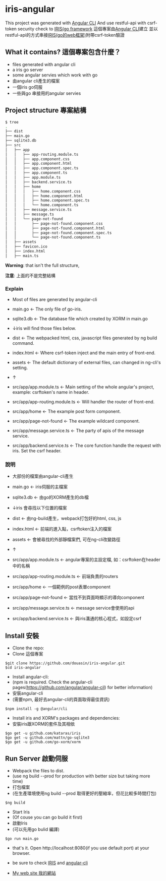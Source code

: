 #  iris-angular

This project was generated with [Angular CLI](https://github.com/angular/angular-cli)
And use restful-api with csrf-token security check to [IRIS(go framework](https://iris-go.com/)
這個專案由[Angular CLI](https://github.com/angular/angular-cli)建立
並以restful-api的方式串接[IRIS(go的web框架)](https://iris-go.com/)附帶csrf-token驗證

## What it contains? 這個專案包含什麼？

* files generated with angular cli
* a iris go server
* some angular servies which work with go
* 由angular cli產生的檔案
* 一個iris go伺服
* 一些與go 串接用的angular servies

## Project structure 專案結構

```bash
$ tree
.
├── dist
├── main.go
├── sqlite3.db
├── src
│   ├── app
│   │   ├── app-routing.module.ts
│   │   ├── app.component.css
│   │   ├── app.component.html
│   │   ├── app.component.spec.ts
│   │   ├── app.component.ts
│   │   ├── app.module.ts
│   │   ├── backend.service.ts
│   │   ├── home
│   │   │   ├── home.component.css
│   │   │   ├── home.component.html
│   │   │   ├── home.component.spec.ts
│   │   │   └── home.component.ts
│   │   ├── message.service.ts
│   │   ├── message.ts
│   │   └── page-not-found
│   │       ├── page-not-found.component.css
│   │       ├── page-not-found.component.html
│   │       ├── page-not-found.component.spec.ts
│   │       └── page-not-found.component.ts
│   ├── assets
│   ├── favicon.ico
│   ├── index.html
│   ├── main.ts
```
**Warning**: that isn't the full structure,

**注意**: 上面的不是完整結構

### Explain

* Most of files are generated by angular-cli
* main.go <- The only file of go-iris.
* sqlite3.db <- The database file which created by XORM in main.go

* ↓iris will find those files below.
* dist <- The webpacked html, css, javascript files generated by ng build command.
* index.html <- Where csrf-token inject and the main entry of front-end.
* assets <- The default dictionary of external files, can changed in ng-cli's setting.
* ↑
 
* src/app/app.module.ts <- Main setting of the whole angular's project, example: csrftoken's name in header.
* src/app/app-routing.module.ts <- Will handler the router of front-end.
* src/app/home <- The example post form component.
* src/app/page-not-found <- The example wildcard component.
* src/app/message.service.ts <- The party of apis of the message service.
* src/app/backend.service.ts <- The core function handle the request with iris. Set the csrf header.

### 說明

* 大部份的檔案由angular-cli產生
* main.go <- iris伺服的主檔案
* sqlite3.db <- 由go的XORM產生的db檔

* ↓iris 會尋找以下位置的檔案
* dist <- 由ng-build產生，webpack打包好的html, css, js
* index.html <- 前端的進入點，csrftoken注入的檔案
* assets <- 會被尋找的外部靜檔案們, 可在ng-cli改變路徑
* ↑

* src/app/app.module.ts <- angular專案的主設定檔, 如：csrftoken在header中的名稱
* src/app/app-routing.module.ts <- 前端負責的routers
* src/app/home <- 一個範例的post表單component
* src/app/page-not-found <- 當找不到頁面時顯示的導向component
* src/app/message.service.ts <- message service會使用的api
* src/app/backend.service.ts <- 與iris溝通的核心程式，如設定csrf

## Install 安裝

* Clone the repo:
* Clone 這個專案

```
$git clone https://github.com/douasin/iris-angular.git
$cd iris-angular
```

* Install angular-cli:
* (npm is required. Check the angular-cli pages(https://github.com/angular/angular-cil) for better information)
* 安裝angular-cli
* (需要npm, 最好去angular-cli的頁面取得最佳資訊)
```
$npm install -g @angular/cli
```

* Install iris and XORM's packages and dependencies:
* 安裝iris跟XORM的套件及其相依
```
$go get -u github.com/kataras/iris
$go get -u github.com/mattn/go-sqlite3
$go get -u github.com/go-xorm/xorm
```

## Run Server 啟動伺服

* Webpack the files to dist.
* (use ng build --prod for production with better size but taking more time)
* 打包檔案
* (在生產環境使用ng build --prod 取得更好的壓縮率，但花比較多時間打包)
```
$ng build
```

* Start Iris
* (Of couse you can go build it first)
* 啟動Iris
* (可以先用go bulid 編譯)
```
$go run main.go
```

* that's it. Open http://localhost:8080(if you use default port) at your browser.
* be sure to check [IRIS](https://iris-go.com) and [angular-cli](https://github.com/angular/angular/cli)

* [My web site 我的網站](https://douasin.com)
